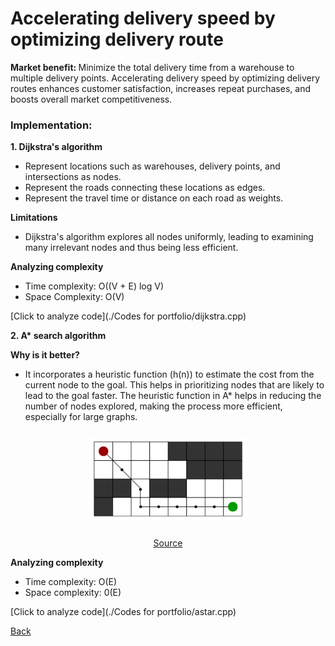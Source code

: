 # Accelerating delivery speed by optimizing delivery route
<b> Market benefit: </b>
Minimize the total delivery time from a warehouse to multiple delivery points. Accelerating delivery speed by optimizing delivery routes enhances customer satisfaction, increases repeat purchases, and boosts overall market competitiveness.<br>

### Implementation: 

<b> 1. Dijkstra's algorithm </b>
  - Represent locations such as warehouses, delivery points, and intersections as nodes.
  - Represent the roads connecting these locations as edges.
  - Represent the travel time or distance on each road as weights. <br>

<b> Limitations</b>
- Dijkstra's algorithm explores all nodes uniformly, leading to examining many irrelevant nodes and thus being less efficient.

<b> Analyzing complexity </b><br>
  - Time complexity: O((V + E) log V)
  - Space Complexity:	O(V) <br>
  
  [Click to analyze code](./Codes for portfolio/dijkstra.cpp)

<b> 2. A* search algorithm </b><br>

<b> Why is it better? </b>
  - It incorporates a heuristic function (h(n)) to estimate the cost from the current node to the goal. This helps in prioritizing nodes that are likely to lead to the goal faster. The heuristic function in A* helps in reducing the number of nodes explored, making the process more efficient, especially for large graphs.<br>

  <p align="center">
  <img src="images/astar.png" alt="Image 1" width="50%" style="display: inline-block; margin: 10px;">
</p>
<p align="center">
<a href="https://www.geeksforgeeks.org/a-search-algorithm/">Source</a>
</p>

  
<b> Analyzing complexity</b> <br>
  - Time complexity: O(E)
  - Space complexity: 0(E) <br>
  
  [Click to analyze code](./Codes for portfolio/astar.cpp)


[Back](README.md#applying-dsa-to-achieve-key-functionalities)

